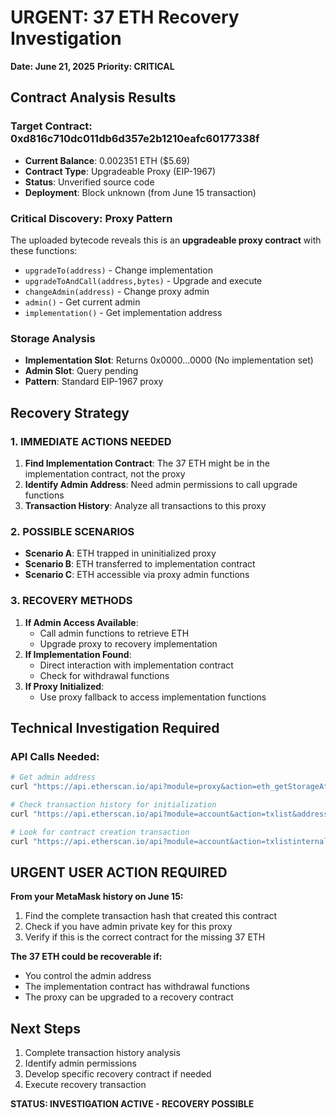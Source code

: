 # URGENT: 37 ETH Recovery Investigation
**Date: June 21, 2025**
**Priority: CRITICAL**

## Contract Analysis Results

### Target Contract: 0xd816c710dc011db6d357e2b1210eafc60177338f
- **Current Balance**: 0.002351 ETH ($5.69)
- **Contract Type**: Upgradeable Proxy (EIP-1967)
- **Status**: Unverified source code
- **Deployment**: Block unknown (from June 15 transaction)

### Critical Discovery: Proxy Pattern
The uploaded bytecode reveals this is an **upgradeable proxy contract** with these functions:
- `upgradeTo(address)` - Change implementation
- `upgradeToAndCall(address,bytes)` - Upgrade and execute
- `changeAdmin(address)` - Change proxy admin
- `admin()` - Get current admin
- `implementation()` - Get implementation address

### Storage Analysis
- **Implementation Slot**: Returns 0x0000...0000 (No implementation set)
- **Admin Slot**: Query pending
- **Pattern**: Standard EIP-1967 proxy

## Recovery Strategy

### 1. IMMEDIATE ACTIONS NEEDED
1. **Find Implementation Contract**: The 37 ETH might be in the implementation contract, not the proxy
2. **Identify Admin Address**: Need admin permissions to call upgrade functions
3. **Transaction History**: Analyze all transactions to this proxy

### 2. POSSIBLE SCENARIOS
- **Scenario A**: ETH trapped in uninitialized proxy
- **Scenario B**: ETH transferred to implementation contract
- **Scenario C**: ETH accessible via proxy admin functions

### 3. RECOVERY METHODS
1. **If Admin Access Available**:
   - Call admin functions to retrieve ETH
   - Upgrade proxy to recovery implementation
2. **If Implementation Found**:
   - Direct interaction with implementation contract
   - Check for withdrawal functions
3. **If Proxy Initialized**:
   - Use proxy fallback to access implementation functions

## Technical Investigation Required

### API Calls Needed:
```bash
# Get admin address
curl "https://api.etherscan.io/api?module=proxy&action=eth_getStorageAt&address=0xd816c710dc011db6d357e2b1210eafc60177338f&position=0xb53127684a568b3173ae13b9f8a6016e243e63b6e8ee1178d6a717850b5d6103&tag=latest"

# Check transaction history for initialization
curl "https://api.etherscan.io/api?module=account&action=txlist&address=0xd816c710dc011db6d357e2b1210eafc60177338f"

# Look for contract creation transaction
curl "https://api.etherscan.io/api?module=account&action=txlistinternal&address=0xd816c710dc011db6d357e2b1210eafc60177338f"
```

## URGENT USER ACTION REQUIRED

**From your MetaMask history on June 15:**
1. Find the complete transaction hash that created this contract
2. Check if you have admin private key for this proxy
3. Verify if this is the correct contract for the missing 37 ETH

**The 37 ETH could be recoverable if:**
- You control the admin address
- The implementation contract has withdrawal functions
- The proxy can be upgraded to a recovery contract

## Next Steps
1. Complete transaction history analysis
2. Identify admin permissions
3. Develop specific recovery contract if needed
4. Execute recovery transaction

**STATUS: INVESTIGATION ACTIVE - RECOVERY POSSIBLE**